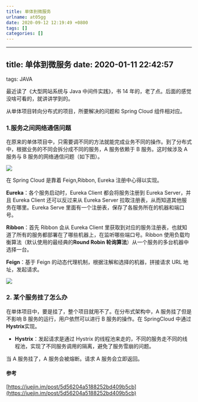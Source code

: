 ```yaml
---
title: 单体到微服务
urlname: at05gg
date: 2020-09-12 12:19:49 +0800
tags: []
categories: []
---
```


---

## title: 单体到微服务 date: 2020-01-11 22:42:57

tags: JAVA

最近读了《大型网站系统与 Java 中间件实践》，书 14 年的，老了点。后面的感觉没啥可看的，就讲讲学到的。

从单体项目转向分布式的项目，所要解决的问题和 Spring Cloud 组件相对应。

### 1.服务之间网络通信问题

在原来的单体项目中，只需要调不同的方法就能完成业务不同的操作。到了分布式中，根据业务的不同会拆分成不同的服务，A 服务依赖于 B 服务。这时候涉及 A 服务与 B 服务的网络通信问题（如下图）。

![](http://ww1.sinaimg.cn/mw690/aacc02d8gy1gat1dnzjgpj20fv0ba0t0.jpg#alt=%E5%BE%AE%E4%BF%A1%E6%88%AA%E5%9B%BE_20200111231521.png)

在 Spring Cloud 是靠着 Feign,Ribbon, Eureka 注册中心得以实现。

**Eureka**：各个服务启动时，Eureka Client 都会将服务注册到 Eureka Server，并且 Eureka Client 还可以反过来从 Eureka Server 拉取注册表，从而知道其他服务在哪里。Eureka Serve 里面有一个注册表，保存了各服务所在的机器和端口号。

**Ribbon**：首先 Ribbon 会从 Eureka Client 里获取到对应的服务注册表，也就知道了所有的服务都部署在了哪些机器上，在监听哪些端口号。Ribbon 使用负载均衡算法（默认使用的最经典的**Round Robin 轮询算法**）从一个服务的多台机器中选择一台。

**Feign**：基于 Feign 的动态代理机制，根据注解和选择的机器，拼接请求 URL 地址，发起请求。

![](http://ww1.sinaimg.cn/large/aacc02d8gy1gatmfoxtgzj20uk0cxmxw.jpg#alt=undefined)

### 2. 某个服务挂了怎么办

在单体项目中，要是挂了，整个项目就用不了。在分布式架构中，A 服务挂了但是不影响 B 服务的运行，用户依然可以进行 B 服务的操作。在 SpringCloud 中通过**Hystrix**实现。

- **Hystrix**：发起请求是通过 Hystrix 的线程池来走的，不同的服务走不同的线程池，实现了不同服务调用的隔离，避免了服务雪崩的问题。

当 A 服务挂了，A 服务会被熔断。请求 A 服务会立即返回。

#### 参考

[https://juejin.im/post/5d56204a5188252bd409b5cb](https://juejin.im/post/5d56204a5188252bd409b5cb)
